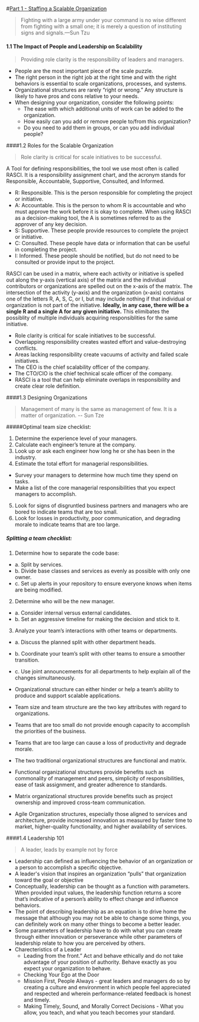 #[Part 1 - Staffing a Scalable Organization](contents.md)

> Fighting with a large army under your command is no wise different from fighting with a small one; it is merely a question of instituting signs and signals.—Sun Tzu

#### <a name="part1-1">1.1 The Impact of People and Leadership on Scalability
> Providing role clarity is the responsibility of leaders and managers.

  - People are the most important piece of the scale puzzle.
  - The right person in the right job at the right time and with the right behaviors is essential to scale organizations, 
    processes, and systems.
  - Organizational structures are rarely “right or wrong.” Any structure is likely to have pros and cons relative to your 
    needs.
  - When designing your organization, consider the following points: 
    - The ease with which additional units of work can be added to the organization. 
    - How easily can you add or remove people to/from this organization? 
    - Do you need to add them in groups, or can you add individual people?
    
####<a name="part1-2">1.2 Roles for the Scalable Organization
> Role clarity is critical for scale initiatives to be successful.

A Tool for defining responsibilities, the tool we use most often is called RASCI. It is a responsibility assignment chart, and the acronym stands for Responsible, Accountable, Supportive, Consulted, and Informed.

- R: Responsible. This is the person responsible for completing the project or initiative.
- A: Accountable. This is the person to whom R is accountable and who must approve the work before it is okay to complete. When using RASCI as a decision-making tool, the A is sometimes referred to as the approver of any key decision.
- S: Supportive. These people provide resources to complete the project or initiative.
- C: Consulted. These people have data or information that can be useful in completing the project.
- I: Informed. These people should be notified, but do not need to be consulted or provide input to the project.    

RASCI can be used in a matrix, where each activity or initiative is spelled out along the y-axis (vertical axis) of the matrix and the individual contributors or organizations are spelled out on the x-axis of the matrix. The intersection of the activity (y-axis) and the organization (x-axis) contains one of the letters R, A, S, C, or I, but may include nothing if that individual or organization is not part of the initiative. <b> Ideally, in any case, there will be a single R and a single A for any given initiative.</b> This elimibates the possiblity of multiple individuals acquiring responsiblities for the same initiative.

- Role clarity is critical for scale initiatives to be successful.
- Overlapping responsibility creates wasted effort and value-destroying conflicts.
- Areas lacking responsibility create vacuums of activity and failed scale initiatives.
- The CEO is the chief scalability officer of the company.
- The CTO/CIO is the chief technical scale officer of the company.
- RASCI is a tool that can help eliminate overlaps in responsibility and create clear role definition.

####<a name="part1-3">1.3 Designing Organizations

> Management of many is the same as management of few. It is a matter of organization. -- Sun Tze

#####Optimal team size checklist:
1. Determine the experience level of your managers.
2. Calculate each engineer’s tenure at the company.
3. Look up or ask each engineer how long he or she has been in the industry.
4. Estimate the total effort for managerial responsibilities.
  - Survey your managers to determine how much time they spend on tasks.
  - Make a list of the core managerial responsibilities that you expect managers to accomplish.
5. Look for signs of disgruntled business partners and managers who are bored to indicate teams that are too small.
6. Look for losses in productivity, poor communication, and degrading morale to indicate teams that are too large.

##### Splitting a team checklist:
1. Determine how to separate the code base:
  - a. Split by services.
  - b. Divide base classes and services as evenly as possible with only one owner.
  - c. Set up alerts in your repository to ensure everyone knows when items are being modified.
2. Determine who will be the new manager.
  - a. Consider internal versus external candidates.
  - b. Set an aggressive timeline for making the decision and stick to it.
3. Analyze your team’s interactions with other teams or departments.
  - a. Discuss the planned split with other department heads.
  - b. Coordinate your team’s split with other teams to ensure a smoother transition.
  - c. Use joint announcements for all departments to help explain all of the changes simultaneously.

- Organizational structure can either hinder or help a team’s ability to produce and support scalable applications.
- Team size and team structure are the two key attributes with regard to organizations.
- Teams that are too small do not provide enough capacity to accomplish the priorities of the business.
- Teams that are too large can cause a loss of productivity and degrade morale.
- The two traditional organizational structures are functional and matrix.
- Functional organizational structures provide benefits such as commonality of management and peers, simplicity of responsibilities, ease of task assignment, and greater adherence to standards.
- Matrix organizational structures provide benefits such as project ownership and improved cross-team communication.
- Agile Organization structures, especially those aligned to services and architecture, provide increased innovation as measured by faster time to market, higher-quality functionality, and higher availability of services.

####<a name="part1-4">1.4 Leadership 101
> A leader, leads by example not by force

- Leadership can defined as influencing the behavior of an organization or a person to accomplish a specific objective.
- A leader's vision that inspires an organization “pulls” that organization toward the goal or objective
- Conceptually, leadership can be thought as a function with parameters. When provided input values, the leadership function returns a score that’s indicative of a person’s ability to effect change and influence behaviors. 
- The point of describing leadership as an equation is to drive home the message that although you may not be able to change some things, you can definitely work on many other things to become a better leader.
- Some parameters of leadership have to do with what you can create through either innovation or perseverance while other parameters of leadership relate to how you are perceived by others.
- Charecteristics of a Leader
  - Leading from the front.” Act and behave ethically and do not take advantage of your position of authority. Behave exactly as you expect your organization to behave.
  - Checking Your Ego at the Door
  - Mission First, People Always - great leaders and managers do so by creating a culture and environment in which people feel appreciated and respected and wherein performance-related feedback is honest and timely.
  - Making Timely, Sound, and Morally Correct Decisions - What you allow, you teach, and what you teach becomes your standard.

